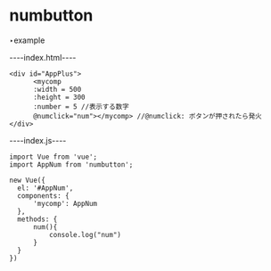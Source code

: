 # numbutton
‣example

----index.html----
````
<div id="AppPlus">
      <mycomp
      :width = 500
      :height = 300
      :number = 5 //表示する数字
      @numclick="num"></mycomp> //@numclick: ボタンが押されたら発火
</div>
  ````
  
  ----index.js----
  ````
import Vue from 'vue';
import AppNum from 'numbutton';

new Vue({
    el: '#AppNum',
    components: {
        'mycomp': AppNum
    },
    methods: {
        num(){
            console.log("num")
        }
    }
})
````
